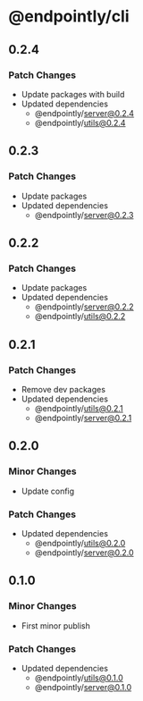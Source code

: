 # @endpointly/cli

## 0.2.4

### Patch Changes

- Update packages with build
- Updated dependencies
  - @endpointly/server@0.2.4
  - @endpointly/utils@0.2.4

## 0.2.3

### Patch Changes

- Update packages
- Updated dependencies
  - @endpointly/server@0.2.3

## 0.2.2

### Patch Changes

- Update packages
- Updated dependencies
  - @endpointly/server@0.2.2
  - @endpointly/utils@0.2.2

## 0.2.1

### Patch Changes

- Remove dev packages
- Updated dependencies
  - @endpointly/utils@0.2.1
  - @endpointly/server@0.2.1

## 0.2.0

### Minor Changes

- Update config

### Patch Changes

- Updated dependencies
  - @endpointly/utils@0.2.0
  - @endpointly/server@0.2.0

## 0.1.0

### Minor Changes

- First minor publish

### Patch Changes

- Updated dependencies
  - @endpointly/utils@0.1.0
  - @endpointly/server@0.1.0
